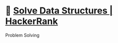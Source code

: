 # 🔗 [Solve Data Structures | HackerRank](https://www.hackerrank.com/domains/algorithms)
Problem Solving

